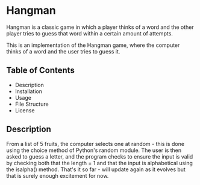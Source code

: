 # Hangman

Hangman is a classic game in which a player thinks of a word and the other player tries to guess that word within a certain amount of attempts.

This is an implementation of the Hangman game, where the computer thinks of a word and the user tries to guess it.

## Table of Contents

-  Description
-  Installation
-  Usage
-  File Structure
-  License

## Description

From a list of 5 fruits, the computer selects one at random - this is done using the choice method of Python's random module. The user is then asked to guess a letter, and the program checks to ensure the input is valid by checking both that the length = 1 and that the input is alphabetical using the isalpha() method. That's it so far - will update again as it evolves but that is surely enough excitement for now.

